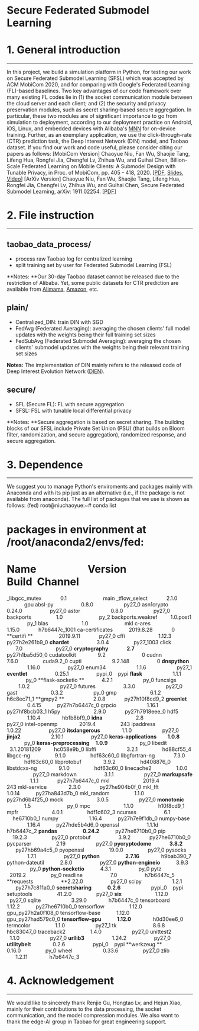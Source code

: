# Secure Federated Submodel Learning

# 1. General introduction

---

In this project, we build a simulation platform in Python, for testing our work on Secure Federated Submodel Learning (SFSL) which was accepted by ACM MobiCom 2020, and for comparing with Google's Federated Learning (FL)-based baselines. Two key advantages of our code framework over many existing FL codes lie in (1) the socket communication module between the cloud server and each client; and (2) the security and privacy preservation modules, such as secret sharing-based secure aggregation. In particular, these two modules are of significant importance to go from simulation to deployment, according to our deployment practice on Android, iOS, Linux, and embedded devices with Alibaba's [MNN](https://github.com/alibaba/MNN) for on-device training. Further, as an exemplary application, we use the click-through-rate (CTR) prediction task, the Deep Interest Network (DIN) model, and Taobao dataset. If you find our work and code useful, please consider citing our papers as follows:
[MobiCom Version] Chaoyue Niu, Fan Wu, Shaojie Tang, Lifeng Hua, Rongfei Jia, Chengfei Lv, Zhihua Wu, and Guihai Chen, Billion-Scale Federated Learning on Mobile Clients: A Submodel Design with Tunable Privacy, in Proc. of MobiCom, pp. 405 - 418, 2020. [[PDF](https://dl.acm.org/doi/10.1145/3372224.3419188), [Slides](https://niuchaoyue.github.io/res/ppt/MOBICOM20.pptx), [Video](https://www.youtube.com/watch?v=V1Wgqvcy-Pk&ab_channel=ACMSIGMOBILEONLINE)]
[ArXiv Version] Chaoyue Niu, Fan Wu, Shaojie Tang, Lifeng Hua, Rongfei Jia, Chengfei Lv, Zhihua Wu, and Guihai Chen, Secure Federated Submodel Learning, arXiv: 1911.02254. [[PDF](http://arxiv.org/abs/1911.02254)]
# 2. File instruction

---

## taobao_data_process/

- process raw Taobao log for centralized learning
- split training set by user for Federated Submodel Learning (FSL)

**Notes: **Our 30-day Taobao dataset cannot be released due to the restriction of Alibaba. Yet, some public datasets for CTR prediction are available from [Alimama](https://tianchi.aliyun.com/dataset/dataDetail?dataId=56), [Amazon](http://snap.stanford.edu/data/amazon/productGraph/categoryFiles/), etc. 
## plain/

- Centralized_DIN: train DIN with SGD
- FedAvg (Federated Averaging): averaging the chosen clients' full model updates with the weights being their full training set sizes  
- FedSubAvg (Federated Submodel Averaging): averaging the chosen clients' submodel updates with the weights being their relevant training set sizes

**Notes:** The implementation of DIN mainly refers to the released code of Deep Interest Evolution Network ([DIEN](https://github.com/mouna99/dien)).
## secure/

- SFL (Secure FL): FL with secure aggregation
- SFSL: FSL with tunable local differential privacy

**Notes: **Secure aggregation is based on secret sharing. The building blocks of our SFSL include Private Set Union (PSU) (that builds on Bloom filter, randomization, and secure aggregation), randomized response, and secure aggregation. 
# 3. Dependence

---

We suggest you to manage Python's enviroments and packages mainly with Anaconda and with its pip just as an alternative (i.e., if the package is not available from anaconda). The full list of packages that we use is shown as follows:
(fed) root@niuchaoyue:~# conda list
# packages in environment at /root/anaconda2/envs/fed:
#
# Name                          Version                   Build  Channel
_libgcc_mutex                 0.1                          main
_tflow_select                   2.1.0                       gpu
absl-py                           0.8.0                        py27_0
asn1crypto                     0.24.0                      py27_0
astor                               0.8.0                        py27_0
backports                       1.0                           py_2
backports.weakref          1.0.post1                 py_1
blas                                 1.0                          mkl
c-ares                              1.15.0                     h7b6447c_1001
ca-certificates                  2019.8.28               0
**certifi **                             2019.9.11               py27_0
cffi                                   1.12.3                     py27h2e261b9_0
**chardet**                           3.0.4                       py27_1003
click                                 7.0                          py27_0
**cryptography                 2.7**                         py27h1ba5d50_0
cudatoolkit                      9.2                          0
cudnn                              7.6.0                       cuda9.2_0
cupti                                9.2.148                   0
**dnspython**                      1.16.0                     py27_0
enum34                           1.1.6                       py27_1
**eventlet**                           0.25.1                    pypi_0    pypi     <pip install>
**flask**                                 1.1.1                      py_0
**flask-socketio **                 4.2.1                      py_0
funcsigs                            1.0.2                      py27_0
futures                              3.3.0                      py27_0
gast                                  0.3.2                      py_0
gmp                                  6.1.2                     h6c8ec71_1
**gmpy2 **                             2.0.8                     py27h10f8cd9_2
**greenlet**                           0.4.15                    py27h7b6447c_0
grpcio                               1.16.1                    py27hf8bcb03_1
h5py                                  2.9.0                     py27h7918eee_0
hdf5                                  1.10.4                    hb1b8bf9_0
**idna**                                  2.8                         py27_0
intel-openmp                    2019.4                   243
ipaddress                          1.0.22                     py27_0
**itsdangerous**                   1.1.0                       py27_0
**jinja2**                                2.10.1                     py27_0
**keras-applications          1.0.8**                       py_0
**keras-preprocessing       1.0.9**                       py_0
libedit                               3.1.20181209          hc058e9b_0
libffi                                  3.2.1                        hd88cf55_4
libgcc-ng                           9.1.0                       hdf63c60_0
libgfortran-ng                   7.3.0                        hdf63c60_0
libprotobuf                        3.9.2                       hd408876_0
libstdcxx-ng                       9.1.0                       hdf63c60_0
linecache2                         1.0.0                       py27_0
markdown                         3.1.1                       py27_0
**markupsafe**                      1.1.1                       py27h7b6447c_0
mkl                                    2019.4                    243
mkl-service                        2.3.0                       py27he904b0f_0
mkl_fft                               1.0.14                     py27ha843d7b_0
mkl_random                      1.1.0                       py27hd6b4f25_0
mock                                 3.0.5                       py27_0
**monotonic**                       1.5                          py_0
mpc                                   1.1.0                       h10f8cd9_1
mpfr                                  4.0.1                       hdf1c602_3
ncurses                              6.1                          he6710b0_1
numpy                               1.16.4                     py27h7e9f1db_0
numpy-base                      1.16.4                     py27hde5b4d6_0
openssl                              1.1.1d                     h7b6447c_2
**pandas                              0.24.2**                    py27he6710b0_0
pip                                     19.2.3                     py27_0
protobuf                            3.9.2                       py27he6710b0_0
pycparser                           2.19                       py27_0
**pycryptodome                 3.8.2**                      py27hb69a4c5_0
pyopenssl                          19.0.0                     py27_0
pysocks                              1.7.1                      py27_0
**python                              2.7.16**                    h9bab390_7
python-dateutil                  2.8.0                      py27_0
**python-engineio**              3.9.3                      py_0
**python-socketio**               4.3.1                      py_0
pytz                                    2019.2                   py_0
readline                              7.0                         h7b6447c_5
**requests                            **2.22.0                     py27_0
scipy                                  1.2.1                       py27h7c811a0_0
**secretsharing                    0.2.6**                     pypi_0    pypi    <pip install>
setuptools                          41.2.0                    py27_0
**six**                                      1.12.0                    py27_0
sqlite                                  3.29.0                    h7b6447c_0
tensorboard                       1.12.2                    py27he6710b0_0
tensorflow                          1.12.0                    gpu_py27h2a0f108_0
tensorflow-base                 1.12.0                    gpu_py27had579c0_0
**tensorflow-gpu                1.12.0**                   h0d30ee6_0
termcolor                           1.1.0                      py27_1
tk                                        8.6.8                      hbc83047_0
traceback2                          1.4.0                      py27_0
unittest2                             1.1.0                      py27_0
**urllib3**                                1.24.2                    py27_0
**utilitybelt**                           0.2.6                     pypi_0    pypi    <pip install>
**werkzeug **                          0.16.0                    py_0
wheel                                  0.33.6                    py27_0
zlib                                      1.2.11                    h7b6447c_3
# 4. Acknowledgement

---

We would like to sincerely thank Renjie Gu, Hongtao Lv, and Hejun Xiao, mainly for their contributions to the data processing, the socket communication, and the model compression modules. We also want to thank the edge-AI group in Taobao for great engineering support.
